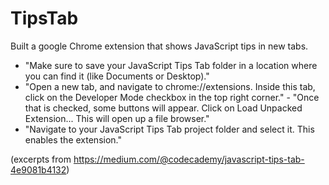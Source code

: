 # TipsTab
Built a google Chrome extension that shows JavaScript tips in new tabs.

- "Make sure to save your JavaScript Tips Tab folder in a location where you can find it (like Documents or Desktop)."
- "Open a new tab, and navigate to chrome://extensions. Inside this tab, click on the Developer Mode checkbox in the top right corner."    - "Once that is checked, some buttons will appear. Click on Load Unpacked Extension... This will open up a file browser."
- "Navigate to your JavaScript Tips Tab project folder and select it. This enables the extension." 


(excerpts from https://medium.com/@codecademy/javascript-tips-tab-4e9081b4132)
